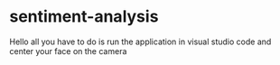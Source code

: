 # sentiment-analysis
  Hello
all you have to do is run the application in visual studio code and center your face on the camera
